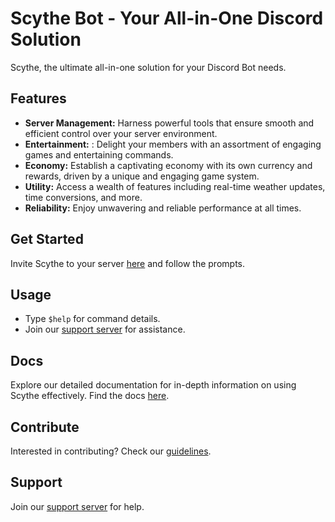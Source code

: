 # Scythe Bot - Your All-in-One Discord Solution

Scythe, the ultimate all-in-one solution for your Discord Bot needs.

## Features

- **Server Management:** Harness powerful tools that ensure smooth and efficient control over your server environment.
- **Entertainment:** : Delight your members with an assortment of engaging games and entertaining commands.
- **Economy:**  Establish a captivating economy with its own currency and rewards, driven by a unique and engaging game system.
- **Utility:** Access a wealth of features including real-time weather updates, time conversions, and more.
- **Reliability:** Enjoy unwavering and reliable performance at all times.

## Get Started

Invite Scythe to your server [here](discord.com) and follow the prompts.

## Usage

- Type `$help` for command details.
- Join our [support server](discord.com) for assistance.

## Docs

Explore our detailed documentation for in-depth information on using Scythe effectively. Find the docs [here](discord.com).

## Contribute

Interested in contributing? Check our [guidelines](discord.com).

## Support

Join our [support server](discord.com) for help.

